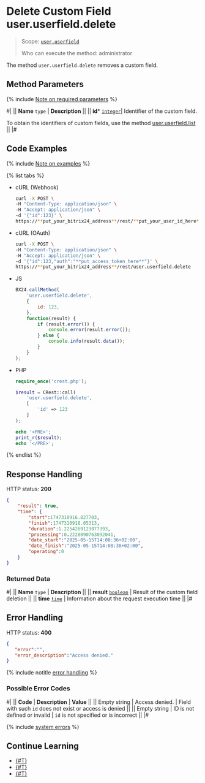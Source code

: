 # Delete Custom Field user.userfield.delete

> Scope: [`user.userfield`](../../scopes/permissions.md)
>
> Who can execute the method: administrator

The method `user.userfield.delete` removes a custom field.

## Method Parameters

{% include [Note on required parameters](../../../_includes/required.md) %}

#|
|| **Name**
`type` | **Description** ||
|| **id*** 
[`integer`](../../data-types.md)| Identifier of the custom field.

To obtain the identifiers of custom fields, use the method [user.userfield.list](./user-userfield-list.md)
 ||
|#

## Code Examples

{% include [Note on examples](../../../_includes/examples.md) %}

{% list tabs %}

- cURL (Webhook)

    ```bash
    curl -X POST \
    -H "Content-Type: application/json" \
    -H "Accept: application/json" \
    -d '{"id":123}' \
    https://**put_your_bitrix24_address**/rest/**put_your_user_id_here**/**put_your_webhook_here**/user.userfield.delete
    ```

- cURL (OAuth)

    ```bash
    curl -X POST \
    -H "Content-Type: application/json" \
    -H "Accept: application/json" \
    -d '{"id":123,"auth":"**put_access_token_here**"}' \
    https://**put_your_bitrix24_address**/rest/user.userfield.delete
    ```

- JS

    ```js
    BX24.callMethod(
        'user.userfield.delete',
        {
            id: 123,
        },
        function(result) {
            if (result.error()) {
                console.error(result.error());
            } else {
                console.info(result.data());
            }
        }
    );
    ```

- PHP

    ```php
    require_once('crest.php');

    $result = CRest::call(
        'user.userfield.delete',
        [
            'id' => 123
        ]
    );

    echo '<PRE>';
    print_r($result);
    echo '</PRE>';
    ```

{% endlist %}

## Response Handling

HTTP status: **200**

```json
{
    "result": true,
    "time": {
        "start":1747310916.827703,
        "finish":1747310918.05313,
        "duration":1.2254269123077393,
        "processing":0.2228090763092041,
        "date_start":"2025-05-15T14:08:36+02:00",
        "date_finish":"2025-05-15T14:08:38+02:00",
        "operating":0
    }
}
```

### Returned Data

#|
|| **Name**
`type` | **Description** ||
|| **result**
[`boolean`](../../data-types.md) | Result of the custom field deletion ||
|| **time**
[`time`](../../data-types.md#time) | Information about the request execution time ||
|#

## Error Handling

HTTP status: **400**

```json
{	
   "error":"",
   "error_description":"Access denied."
}
```

{% include notitle [error handling](../../../_includes/error-info.md) %}

### Possible Error Codes

#|
|| **Code** | **Description** | **Value** ||
|| Empty string | Access denied. | Field with such `id` does not exist or access is denied ||
|| Empty string | ID is not defined or invalid | `id` is not specified or is incorrect ||
|#

{% include [system errors](../../../_includes/system-errors.md) %}

## Continue Learning 

- [{#T}](./user-userfield-add.md)
- [{#T}](./user-userfield-update.md)
- [{#T}](./user-userfield-list.md)